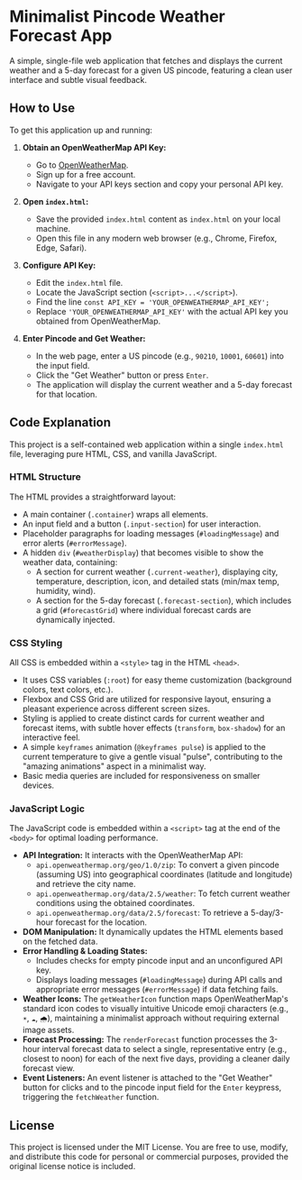 # Minimalist Pincode Weather Forecast App

A simple, single-file web application that fetches and displays the current weather and a 5-day forecast for a given US pincode, featuring a clean user interface and subtle visual feedback.

## How to Use

To get this application up and running:

1.  **Obtain an OpenWeatherMap API Key:**
    *   Go to [OpenWeatherMap](https://openweathermap.org/api).
    *   Sign up for a free account.
    *   Navigate to your API keys section and copy your personal API key.

2.  **Open `index.html`:**
    *   Save the provided `index.html` content as `index.html` on your local machine.
    *   Open this file in any modern web browser (e.g., Chrome, Firefox, Edge, Safari).

3.  **Configure API Key:**
    *   Edit the `index.html` file.
    *   Locate the JavaScript section (`<script>...</script>`).
    *   Find the line `const API_KEY = 'YOUR_OPENWEATHERMAP_API_KEY';`
    *   Replace `'YOUR_OPENWEATHERMAP_API_KEY'` with the actual API key you obtained from OpenWeatherMap.

4.  **Enter Pincode and Get Weather:**
    *   In the web page, enter a US pincode (e.g., `90210`, `10001`, `60601`) into the input field.
    *   Click the "Get Weather" button or press `Enter`.
    *   The application will display the current weather and a 5-day forecast for that location.

## Code Explanation

This project is a self-contained web application within a single `index.html` file, leveraging pure HTML, CSS, and vanilla JavaScript.

### HTML Structure

The HTML provides a straightforward layout:
*   A main container (`.container`) wraps all elements.
*   An input field and a button (`.input-section`) for user interaction.
*   Placeholder paragraphs for loading messages (`#loadingMessage`) and error alerts (`#errorMessage`).
*   A hidden `div` (`#weatherDisplay`) that becomes visible to show the weather data, containing:
    *   A section for current weather (`.current-weather`), displaying city, temperature, description, icon, and detailed stats (min/max temp, humidity, wind).
    *   A section for the 5-day forecast (`.forecast-section`), which includes a grid (`#forecastGrid`) where individual forecast cards are dynamically injected.

### CSS Styling

All CSS is embedded within a `<style>` tag in the HTML `<head>`.
*   It uses CSS variables (`:root`) for easy theme customization (background colors, text colors, etc.).
*   Flexbox and CSS Grid are utilized for responsive layout, ensuring a pleasant experience across different screen sizes.
*   Styling is applied to create distinct cards for current weather and forecast items, with subtle hover effects (`transform`, `box-shadow`) for an interactive feel.
*   A simple `keyframes` animation (`@keyframes pulse`) is applied to the current temperature to give a gentle visual "pulse", contributing to the "amazing animations" aspect in a minimalist way.
*   Basic media queries are included for responsiveness on smaller devices.

### JavaScript Logic

The JavaScript code is embedded within a `<script>` tag at the end of the `<body>` for optimal loading performance.
*   **API Integration:** It interacts with the OpenWeatherMap API:
    *   `api.openweathermap.org/geo/1.0/zip`: To convert a given pincode (assuming US) into geographical coordinates (latitude and longitude) and retrieve the city name.
    *   `api.openweathermap.org/data/2.5/weather`: To fetch current weather conditions using the obtained coordinates.
    *   `api.openweathermap.org/data/2.5/forecast`: To retrieve a 5-day/3-hour forecast for the location.
*   **DOM Manipulation:** It dynamically updates the HTML elements based on the fetched data.
*   **Error Handling & Loading States:**
    *   Includes checks for empty pincode input and an unconfigured API key.
    *   Displays loading messages (`#loadingMessage`) during API calls and appropriate error messages (`#errorMessage`) if data fetching fails.
*   **Weather Icons:** The `getWeatherIcon` function maps OpenWeatherMap's standard icon codes to visually intuitive Unicode emoji characters (e.g., `☀️`, `☁️`, `🌧️`), maintaining a minimalist approach without requiring external image assets.
*   **Forecast Processing:** The `renderForecast` function processes the 3-hour interval forecast data to select a single, representative entry (e.g., closest to noon) for each of the next five days, providing a cleaner daily forecast view.
*   **Event Listeners:** An event listener is attached to the "Get Weather" button for clicks and to the pincode input field for the `Enter` keypress, triggering the `fetchWeather` function.

## License

This project is licensed under the MIT License. You are free to use, modify, and distribute this code for personal or commercial purposes, provided the original license notice is included.